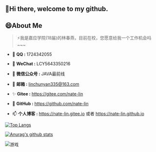 ## 👋Hi there, welcome to my github.


## 😄About Me

> ⚡我是嘉应学院(18届)的林春燕，目前在校，您愿意给我一个工作机会吗~~~

- 🌱 **QQ :**  1724342055

- 🔭 **WeChat :**  LCY5643350216

- 🤔 **微信公众号 :**  JAVA最前线

- 💬 **邮箱 :**  linchunyan335@163.com

- ✨ **Gitee :**  https://gitee.com/nate-lin

- 👯 **GitHub :**  https://github.com/nate-lin

- 📫 **个人博客 :**  https://nate-lin.gitee.io 或者 https://nate-lin.github.io


[![Top Langs](https://github-readme-stats.vercel.app/api/top-langs/?username=nateshao&layout=compact)](https://github.com/nate-lin/github-readme-stats)

[![Anurag's github stats](https://github-readme-stats.vercel.app/api?username=nate-lin&show_icons=true&theme=gruvbox)](https://github.com/nate-lin/github-readme-stats)




![游戏](https://blog-lin1.oss-cn-shenzhen.aliyuncs.com/img/游戏.gif)
